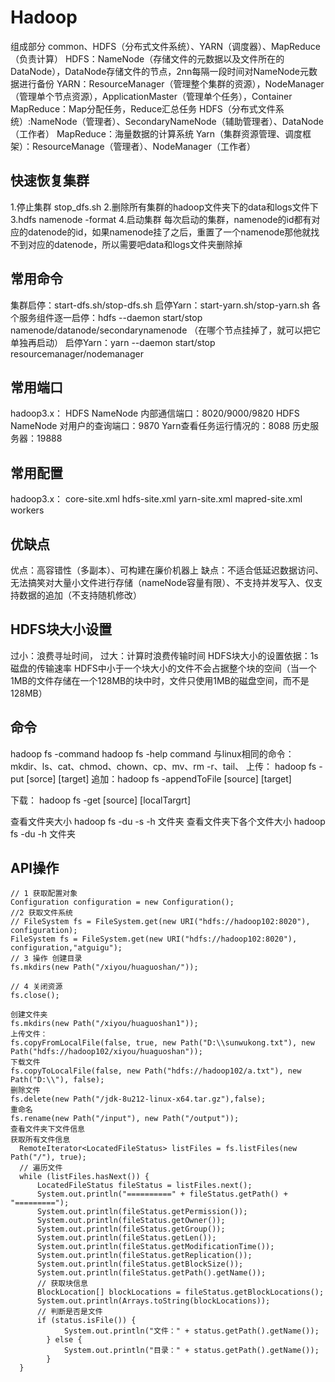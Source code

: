 # Hadoop
  组成部分 common、HDFS（分布式文件系统）、YARN（调度器）、MapReduce（负责计算）
  HDFS：NameNode（存储文件的元数据以及文件所在的DataNode），DataNode存储文件的节点，2nn每隔一段时间对NameNode元数据进行备份
  YARN：ResourceManager（管理整个集群的资源），NodeManager（管理单个节点资源），ApplicationMaster（管理单个任务），Container
  MapReduce：Map分配任务，Reduce汇总任务
  HDFS（分布式文件系统）:NameNode（管理者）、SecondaryNameNode（辅助管理者）、DataNode（工作者）
  MapReduce：海量数据的计算系统
  Yarn（集群资源管理、调度框架）：ResourceManage（管理者）、NodeManager（工作者）

## 快速恢复集群
  1.停止集群 stop_dfs.sh
  2.删除所有集群的hadoop文件夹下的data和logs文件下
  3.hdfs namenode -format
  4.启动集群
  每次启动的集群，namenode的id都有对应的datenode的id，如果namenode挂了之后，重置了一个namenode那他就找不到对应的datenode，所以需要吧data和logs文件夹删除掉

## 常用命令
  集群启停：start-dfs.sh/stop-dfs.sh
  启停Yarn：start-yarn.sh/stop-yarn.sh
  各个服务组件逐一启停：hdfs --daemon start/stop namenode/datanode/secondarynamenode （在哪个节点挂掉了，就可以把它单独再启动）
  启停Yarn：yarn --daemon start/stop  resourcemanager/nodemanager 

## 常用端口
  hadoop3.x：
  HDFS NameNode 内部通信端口：8020/9000/9820
  HDFS NameNode 对用户的查询端口：9870
  Yarn查看任务运行情况的：8088
  历史服务器：19888

## 常用配置
  hadoop3.x：
  core-site.xml
  hdfs-site.xml
  yarn-site.xml
  mapred-site.xml
  workers

## 优缺点
  优点：高容错性（多副本）、可构建在廉价机器上
  缺点：不适合低延迟数据访问、无法搞笑对大量小文件进行存储（nameNode容量有限）、不支持并发写入、仅支持数据的追加（不支持随机修改）
## HDFS块大小设置
  过小：浪费寻址时间，
  过大：计算时浪费传输时间
  HDFS块大小的设置依据：1s磁盘的传输速率
  HDFS中小于一个块大小的文件不会占据整个块的空间（当一个1MB的文件存储在一个128MB的块中时，文件只使用1MB的磁盘空间，而不是128MB）

## 命令
  hadoop fs -command
  hadoop fs -help command
  与linux相同的命令：mkdir、ls、cat、chmod、chown、cp、mv、rm -r、tail、
  上传：
    hadoop fs -put [sorce] [target]
    追加：hadoop fs -appendToFile [source] [target]
  
  下载：
    hadoop fs -get [source] [localTargrt]

  查看文件夹大小
    hadoop fs -du -s -h 文件夹
  查看文件夹下各个文件大小
    hadoop fs -du -h 文件夹
  
## API操作
    // 1 获取配置对象
    Configuration configuration = new Configuration();
    //2 获取文件系统
    // FileSystem fs = FileSystem.get(new URI("hdfs://hadoop102:8020"), configuration);
    FileSystem fs = FileSystem.get(new URI("hdfs://hadoop102:8020"), configuration,"atguigu");
    // 3 操作 创建目录
    fs.mkdirs(new Path("/xiyou/huaguoshan/"));

    // 4 关闭资源
    fs.close();

    创建文件夹
    fs.mkdirs(new Path("/xiyou/huaguoshan1"));
    上传文件：
    fs.copyFromLocalFile(false, true, new Path("D:\\sunwukong.txt"), new Path("hdfs://hadoop102/xiyou/huaguoshan"));
    下载文件
    fs.copyToLocalFile(false, new Path("hdfs://hadoop102/a.txt"), new Path("D:\\"), false);
    删除文件
    fs.delete(new Path("/jdk-8u212-linux-x64.tar.gz"),false);
    重命名
    fs.rename(new Path("/input"), new Path("/output"));
    查看文件夹下文件信息
    获取所有文件信息
      RemoteIterator<LocatedFileStatus> listFiles = fs.listFiles(new Path("/"), true);
      // 遍历文件
      while (listFiles.hasNext()) {
          LocatedFileStatus fileStatus = listFiles.next();
          System.out.println("==========" + fileStatus.getPath() + "=========");
          System.out.println(fileStatus.getPermission());
          System.out.println(fileStatus.getOwner());
          System.out.println(fileStatus.getGroup());
          System.out.println(fileStatus.getLen());
          System.out.println(fileStatus.getModificationTime());
          System.out.println(fileStatus.getReplication());
          System.out.println(fileStatus.getBlockSize());
          System.out.println(fileStatus.getPath().getName());
          // 获取块信息
          BlockLocation[] blockLocations = fileStatus.getBlockLocations();
          System.out.println(Arrays.toString(blockLocations));
          // 判断是否是文件
          if (status.isFile()) {
                System.out.println("文件：" + status.getPath().getName());
            } else {
                System.out.println("目录：" + status.getPath().getName());
            }
      }
